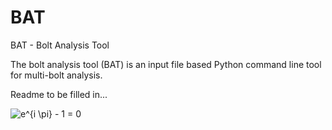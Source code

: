 # BAT
BAT - Bolt Analysis Tool

The bolt analysis tool (BAT) is an input file based Python command line tool for multi-bolt analysis. 

Readme to be filled in...

![e^{i \pi} - 1 = 0](https://render.githubusercontent.com/render/math?math=e%5E%7Bi%20%5Cpi%7D%20-%201%20%3D%200)
